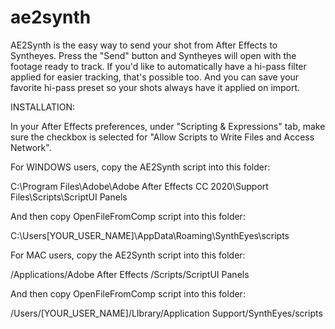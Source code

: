 # ae2synth

AE2Synth is the easy way to send your shot from After Effects to Syntheyes. Press the "Send" button and Syntheyes will open with the footage ready to track. If you'd like to automatically have a hi-pass filter applied for easier tracking, that's possible too. And you can save your favorite hi-pass preset so your shots always have it applied on import.


INSTALLATION: 

In your After Effects preferences, under "Scripting & Expressions" tab,
make sure the checkbox is selected for "Allow Scripts to Write Files and Access Network".

For WINDOWS users, copy the AE2Synth script into this folder:

C:\Program Files\Adobe\Adobe After Effects CC 2020\Support Files\Scripts\ScriptUI Panels 

And then copy OpenFileFromComp script into this folder:

C:\Users\[YOUR_USER_NAME]\AppData\Roaming\SynthEyes\scripts



For MAC users, copy the AE2Synth script into this folder:

/Applications/Adobe After Effects <version>/Scripts/ScriptUI Panels


And then copy OpenFileFromComp script into this folder:

/Users/[YOUR_USER_NAME]/LIbrary/Application Support/SynthEyes/scripts
